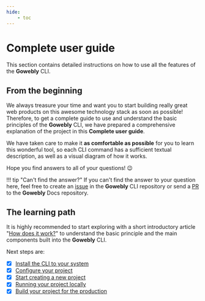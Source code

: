 ```yaml
---
hide:
    - toc
---
```


# Complete user guide

This section contains detailed instructions on how to use all the features of the **Gowebly** CLI.

## From the beginning

We always treasure your time and want you to start building really great web products on this awesome technology stack as soon as possible! Therefore, to get a complete guide to use and understand the basic principles of the **Gowebly** CLI, we have prepared a comprehensive explanation of the project in this **Complete user guide**.

We have taken care to make it **as comfortable as possible** for you to learn this wonderful tool, so each CLI command has a sufficient textual description, as well as a visual diagram of how it works.

Hope you find answers to all of your questions! :wink:

!!! tip "Can't find the answer?"
    If you can't find the answer to your question here, feel free to create an [issue][repo_issues_url] in the **Gowebly** CLI repository or send a [PR][repo_pull_request_url] to the **Gowebly** Docs repository.

## The learning path

It is highly recommended to start exploring with a short introductory article "[How does it work?](how-does-it-work/index.md)" to understand the basic principle and the main components built into the **Gowebly** CLI.

Next steps are:

 - [x] [Install the CLI to your system](installation/index.md)
 - [x] [Configure your project](configuration/index.md)
 - [x] [Start creating a new project](create-new-project/index.md)
 - [x] [Running your project locally](run-your-project/index.md)
 - [x] [Build your project for the production](build-your-project/index.md)

<!-- Links -->

[repo_pull_request_url]: https://github.com/gowebly/docs/pulls
[repo_issues_url]: https://github.com/gowebly/gowebly/issues